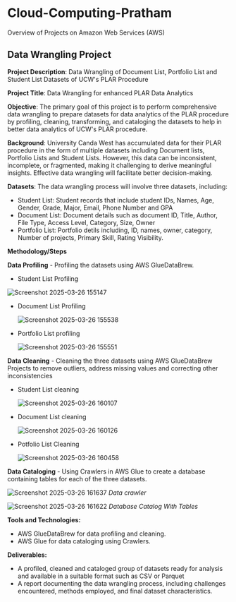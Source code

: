 # Cloud-Computing-Pratham
Overview of Projects on Amazon Web Services (AWS)
## Data Wrangling Project

**Project Description**: Data Wrangling of Document List, Portfolio List and Student List Datasets of UCW's PLAR Procedure

**Project Title**: Data Wrangling for enhanced PLAR Data Analytics

**Objective**: The primary goal of this project is to perform comprehensive data wrangling to prepare datasets for data analytics of the PLAR procedure by profiling, cleaning, transforming, and cataloging the datasets to help in better data analytics of UCW's PLAR procedure.

**Background**: University Canda West has accumulated data for their PLAR procedure in the form of multiple datasets including Document lists, Portfolio Lists and Student Lists. However, this data can be inconsistent, incomplete, or fragmented, making it challenging to derive meaningful insights. Effective data wrangling will facilitate better decision-making.

**Datasets**: The data wrangling process will involve three datasets, including:
- Student List: Student records that include student IDs, Names, Age, Gender, Grade, Major, Email, Phone Number and GPA
- Document List: Document details such as document ID, Title, Author, File Type, Access Level, Category, Size, Owner
- Portfolio List: Portfolio detils including, ID, names, owner, category, Number of projects, Primary Skill, Rating Visibility.

**Methodology/Steps** 

**Data Profiling** - Profiling the datasets using AWS GlueDataBrew.
- Student List Profiling
  
![Screenshot 2025-03-26 155147](https://github.com/user-attachments/assets/2e0ca53b-12c0-42ef-a25f-f9f211f565cb)

- Document List Profiling
  
  ![Screenshot 2025-03-26 155538](https://github.com/user-attachments/assets/1a8199af-d6d9-411c-8dd8-2a0522e251f3)
  
- Portfolio List profiling
  
  ![Screenshot 2025-03-26 155551](https://github.com/user-attachments/assets/85506179-f372-465c-b2f2-11ebb77b1c7f)
  
**Data Cleaning** - Cleaning the three datasets using AWS GlueDataBrew Projects to remove outliers, address missing values and correcting other inconsistencies

- Student List cleaning
  
  ![Screenshot 2025-03-26 160107](https://github.com/user-attachments/assets/880a5181-1406-48f2-b96e-29dd5e68cdf8)
  
- Document List cleaning
  
  ![Screenshot 2025-03-26 160126](https://github.com/user-attachments/assets/3d758a9a-0189-4070-b115-b2cd191affcd)
  
- Potfolio List Cleaning
  
  ![Screenshot 2025-03-26 160458](https://github.com/user-attachments/assets/41389097-dffc-482b-8c15-5c0ca3c4c9a0)

**Data Cataloging** - Using Crawlers in AWS Glue to create a database containing tables for each of the three datasets.

  ![Screenshot 2025-03-26 161637](https://github.com/user-attachments/assets/d3e72582-a004-4c98-bb1d-ec28079c45a7) *Data crawler*

  ![Screenshot 2025-03-26 161622](https://github.com/user-attachments/assets/ee346993-8c32-4ec0-9bf5-bb88f24d8456) *Database Catalog With Tables*

  
**Tools and Technologies:**
- AWS GlueDataBrew for data profiling and cleaning.
- AWS Glue for data cataloging using Crawlers.

**Deliverables:**
- A profiled, cleaned and cataloged group of datasets ready for analysis and available in a suitable format such as CSV or Parquet
- A report documenting the data wrangling process, including challenges encountered, methods employed, and final dataset characteristics.


